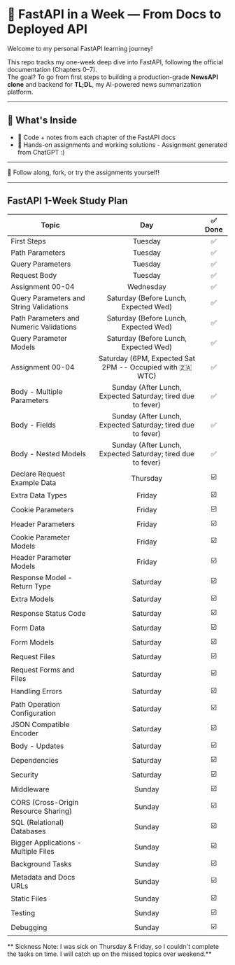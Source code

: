 # 🚀 FastAPI in a Week — From Docs to Deployed API

Welcome to my personal FastAPI learning journey!

This repo tracks my one-week deep dive into FastAPI, following the official documentation (Chapters 0–7).  
The goal? To go from first steps to building a production-grade **NewsAPI clone** and backend for **TL;DL**, my AI-powered news summarization platform.

---

## 📌 What's Inside

- 📘 Code + notes from each chapter of the FastAPI docs  
- 🧪 Hands-on assignments and working solutions - Assignment generated from ChatGPT :)

---

📍 Follow along, fork, or try the assignments yourself!

---

## FastAPI 1-Week Study Plan

| Topic                                      |  Day       | ✅ Done  |
|--------------------------------------------|:----------:|:--------:|
| First Steps                                |  Tuesday   |  ✅      |
| Path Parameters                            |  Tuesday   |  ✅      |
| Query Parameters                           |  Tuesday   |  ✅      |
| Request Body                               |  Tuesday   |  ✅      |
| Assignment 00-04                           |  Wednesday |  ✅      |
| Query Parameters and String Validations    |  Saturday (Before Lunch, Expected Wed) |  ✅      |
| Path Parameters and Numeric Validations    |  Saturday (Before Lunch, Expected Wed) |  ✅      |
| Query Parameter Models                     |  Saturday (Before Lunch, Expected Wed) |  ✅      |
| Assignment 00-04                           |  Saturday (6PM, Expected Sat 2PM -- Occupied with 🇿🇦 WTC) |  ✅      |
| Body - Multiple Parameters                 |  Sunday (After Lunch, Expected Saturday; tired due to fever)  |  ✅      |
| Body - Fields                              |  Sunday (After Lunch, Expected Saturday; tired due to fever)  |  ✅      |
| Body - Nested Models                       |  Sunday (After Lunch, Expected Saturday; tired due to fever)  |  ✅      |
| Declare Request Example Data               |  Thursday  |  ☑️      |
| Extra Data Types                           |  Friday    |  ☑️      |
| Cookie Parameters                          |  Friday    |  ☑️      |
| Header Parameters                          |  Friday    |  ☑️      |
| Cookie Parameter Models                    |  Friday    |  ☑️      |
| Header Parameter Models                    |  Friday    |  ☑️      |
| Response Model - Return Type               |  Saturday  |  ☑️      |
| Extra Models                               |  Saturday  |  ☑️      |
| Response Status Code                       |  Saturday  |  ☑️      |
| Form Data                                  |  Saturday  |  ☑️      |
| Form Models                                |  Saturday  |  ☑️      |
| Request Files                              |  Saturday  |  ☑️      |
| Request Forms and Files                    |  Saturday  |  ☑️      |
| Handling Errors                            |  Saturday  |  ☑️      |
| Path Operation Configuration               |  Saturday  |  ☑️      |
| JSON Compatible Encoder                    |  Saturday  |  ☑️      |
| Body - Updates                             |  Saturday  |  ☑️      |
| Dependencies                               |  Saturday  |  ☑️      |
| Security                                   |  Saturday  |  ☑️      |
| Middleware                                 |  Sunday    |  ☑️      |
| CORS (Cross-Origin Resource Sharing)       |  Sunday    |  ☑️      |
| SQL (Relational) Databases                 |  Sunday    |  ☑️      |
| Bigger Applications - Multiple Files       |  Sunday    |  ☑️      |
| Background Tasks                           |  Sunday    |  ☑️      |
| Metadata and Docs URLs                     |  Sunday    |  ☑️      |
| Static Files                               |  Sunday    |  ☑️      |
| Testing                                    |  Sunday    |  ☑️      |
| Debugging                                  |  Sunday    |  ☑️      |


** Sickness Note: I was sick on Thursday & Friday, so I couldn't complete the tasks on time. I will catch up on the missed topics over weekend.**